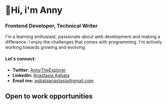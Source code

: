 # 👋Hi, i'm Anny
### Frontend Developer, Technical Writer

I'm a learning enthusiast, passionate about web development and making a difference. I enjoy the challenges that comes with programming. I'm actively working towards growing and evolving.

#### Let's connect:
- **Twitter:** [AnnyTheExplorer](https://twitter.com/AnnyTheExplorer)
- **LinkedIn:** [Anastasia Agbata](https://www.linkedin.com/in/anastasia-agbata/)
- **Email me:** agbataanastasia@gmail.com
## Open to work opportunities
